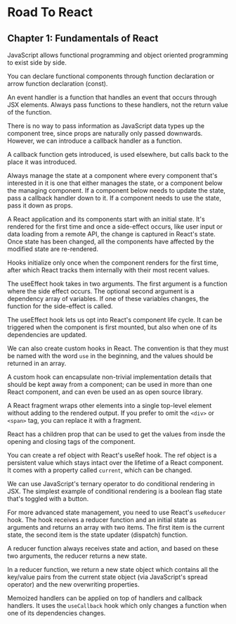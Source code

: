# Road To React

## Chapter 1: Fundamentals of React

JavaScript allows functional programming and object oriented programming to exist side by side.

You can declare functional components through function declaration or arrow function declaration (const).

An event handler is a function that handles an event that occurs through JSX elements. Always pass functions to these handlers, not the return value of the function.

There is no way to pass information as JavaScript data types up the component tree, since props are naturally only passed downwards. However, we can introduce a callback handler as a function.

A callback function gets introduced, is used elsewhere, but calls back to the place it was introduced.

Always manage the state at a component where every component that's interested in it is one that either manages the state, or a component below the managing component. If a component below needs to update the state, pass a callback handler down to it. If a component needs to use the state, pass it down as props.

A React application and its components start with an initial state. It's rendered for the first time and once a side-effect occurs, like user input or data loading from a remote API, the change is captured in React's state. Once state has been changed, all the components have affected by the modified state are re-rendered.

Hooks initialize only once when the component renders for the first time, after which React tracks them internally with their most recent values.

The useEffect hook takes in two arguments. The first argument is a function where the side effect occurs. The optional second argument is a dependency array of variables. If one of these variables changes, the function for the side-effect is called.

The useEffect hook lets us opt into React's component life cycle. It can be triggered when the component is first mounted, but also when one of its dependencies are updated.

We can also create custom hooks in React. The convention is that they must be named with the word `use` in the beginning, and the values should be returned in an array.

A custom hook can encapsulate non-trivial implementation details that should be kept away from a component; can be used in more than one React component, and can even be used an as open source library.

A React fragment wraps other elements into a single top-level element without adding to the rendered output. If you prefer to omit the `<div>` or `<span>` tag, you can replace it with a fragment.

React has a children prop that can be used to get the values from insde the opening and closing tags of the component.

You can create a ref object with React's useRef hook. The ref object is a persistent value which stays intact over the lifetime of a React component. It comes with a property called `current`, which can be changed.

We can use JavaScript's ternary operator to do conditional rendering in JSX. The simplest example of conditional rendering is a boolean flag state that's toggled with a button.

For more advanced state management, you need to use React's `useReducer` hook. The hook receives a reducer function and an initial state as arguments and returns an array with two items. The first item is the current state, the second item is the state updater (dispatch) function.

A reducer function always receives state and action, and based on these two arguments, the reducer returns a new state.

In a reducer function, we return a new state object which contains all the key/value pairs from the current state object (via JavaScript's spread operator) and the new overwriting properties.

Memoized handlers can be applied on top of handlers and callback handlers. It uses the `useCallback` hook which only changes a function when one of its dependencies changes.

